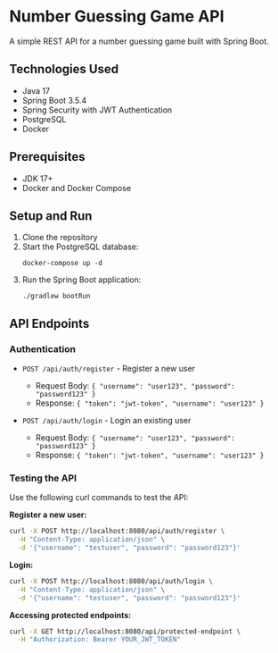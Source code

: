 # Number Guessing Game API

A simple REST API for a number guessing game built with Spring Boot.

## Technologies Used

- Java 17
- Spring Boot 3.5.4
- Spring Security with JWT Authentication
- PostgreSQL
- Docker

## Prerequisites

- JDK 17+
- Docker and Docker Compose

## Setup and Run

1. Clone the repository
2. Start the PostgreSQL database:
   ```
   docker-compose up -d
   ```
3. Run the Spring Boot application:
   ```
   ./gradlew bootRun
   ```

## API Endpoints

### Authentication

- `POST /api/auth/register` - Register a new user
  - Request Body: `{ "username": "user123", "password": "password123" }`
  - Response: `{ "token": "jwt-token", "username": "user123" }`

- `POST /api/auth/login` - Login an existing user
  - Request Body: `{ "username": "user123", "password": "password123" }`
  - Response: `{ "token": "jwt-token", "username": "user123" }`

### Testing the API

Use the following curl commands to test the API:

**Register a new user:**
```bash
curl -X POST http://localhost:8080/api/auth/register \
  -H "Content-Type: application/json" \
  -d '{"username": "testuser", "password": "password123"}'
```

**Login:**
```bash
curl -X POST http://localhost:8080/api/auth/login \
  -H "Content-Type: application/json" \
  -d '{"username": "testuser", "password": "password123"}'
```

**Accessing protected endpoints:**
```bash
curl -X GET http://localhost:8080/api/protected-endpoint \
  -H "Authorization: Bearer YOUR_JWT_TOKEN"
```